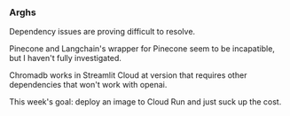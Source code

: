 ### Arghs

Dependency issues are proving difficult to resolve. 

Pinecone and Langchain's wrapper for Pinecone seem to be incapatible, but I haven't fully investigated.

Chromadb works in Streamlit Cloud at version that requires other dependencies that won't work with openai.

This week's goal: deploy an image to Cloud Run and just suck up the cost.